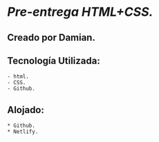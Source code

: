 # ***Pre-entrega HTML+CSS.***

## Creado por Damian.

## Tecnología Utilizada: 
    - html.
    - CSS.
    - Github.
## Alojado:
    * Github.
    * Netlify.
